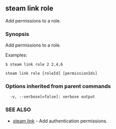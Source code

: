 ## steam link role

Add permissions to a role. 

### Synopsis


Add permissions to a role. 

Examples:

	$ steam link role 2 2,4,6

```
steam link role [roleId] [permissionIds]
```

### Options inherited from parent commands

```
  -v, --verbose[=false]: verbose output
```

### SEE ALSO
* [steam link](steam_link.md)	 - Add authentication permissions.

